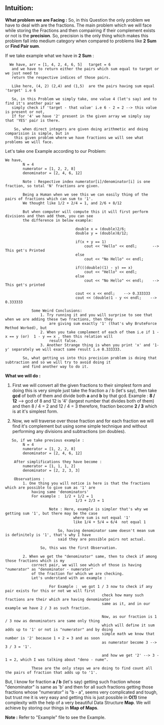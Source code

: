 ## Intuition:

**What problem we are Facing :**
So, in this Question the only problem we have to deal with are the fractions.  The main problem which we will face while
storing the Fractions and then compairing if their complement exists or not is the <b>precision</b>.
So, precision is the only thing which makes this problem fall into medium category when compared to problems like <b>2 Sum</b>
or <b>Find Pair sum</b>.

If we take example what we have in <b>2 Sum</b> :
```
  We have, arr = [1, 4, 2, 4, 6, 5]   target = 6
   and we have to return either the pairs which sum equal to target or we just need to
   return the respective indices of those pairs.

   Like here, (4, 2) (2,4) and (1,5)  are the pairs having sum equal 'target' i.e 6

   So, in this Problem we simply take, one value 4 (let's say) and to find it's another pair we 
   simply check if 'target - that value' i.e 6 - 2 = 2 --> this value is present or not,
   If for '4' we have '2' present in the given array we simply say that 'YES' pair is there.

    So, when direct integers are given doing arithmetic and doing comparision is simple, but in
    this given problem where we have fractions we will see what problems we will face.
```

Let's take one Example according to our Problem:
```
We have, 
        N = 4
        numerator = [1, 2, 2, 8]    
        denominator = [2, 4, 6, 12]

        Note : Respective index numerator[i]/denominator[i] is one fraction, so total 'N' fractions are given.

        Being a Human when we see this we can easily thing of the pairs of fractions which can sum to '1'.
        We thought like 1/2 + 2/4 = 1, and 2/6 + 8/12

        But when computer will compute this it will first perform divisions and then add them, you can see
        the difference in below example:

                                double x = (double)2/6;
                                double y = (double)8/12;
                                
                                if(x + y == 1)
                                    cout << "Hello" << endl;       --> This get's Printed
                                else 
                                    cout << "No Hello" << endl;
                                    
                                if(((double)(1) - y) == x)
                                    cout << "Hello" << endl;      
                                else 
                                    cout << "No Hello" << endl;    --> This get's printed
                                
                                cout << x << endl;    --> 0.333333
                                cout << (double)1 - y << endl;    --> 0.333333

            Some Weird Conclusions:
                1. Try running it and you will surprise to see that when we are adding these two fractions, then they
                    are giving sum exactly '1' (that's why BruteForce Method Worked), but
                2. When you take complement of each of them i.e if 1 - x == y (or)  1 - y == x , then this relation will
                    result false.
                3. Another Strange thing is when you print 'x' and '1-y' separately we will exact same result i.e 0.333333.
                   
        So, what getting us into this precision problem is doing that subtraction and so we will try to avoid doing it
        and find another way to do it.
```

**What we will do :**
1. First we will convert all the given fractions to their simplest form and doing this is very simple just take the fraction
    a / b (let's say), then take <b>gcd</b> of both of them and divide both <b>a</b> and <b>b</b> by that gcd.
    Example : **8 / 12**  --> gcd of 8 and 12 is '4' (largest number that divides both of them) and then 8 / 4 = 2 and 
    12 / 4 = 3  therefore, fraction become **2 / 3** which is at it's simplest form. 

2. Now, we will traverse over those fraction and for each fraction we will find it's complement but using some simple
    technique and without performing any divisions and subtractions (on doubles).

```
   So, if we take previous example :
        N = 4
        numerator = [1, 2, 2, 8]    
        denominator = [2, 4, 6, 12] 

    After simplifications they have become :
        numerator = [1, 1, 1, 2]    
        denominator = [2, 2, 3, 3]

    Observations :
        1. One thing you will notice is here is that the fractions which are possible to give sum as '1' are
            having same 'denominators'
            For example :  1/2 + 1/2 = 1
                                1/3 + 2/3 = 1

                    Note : Here, example is simpler that's why we getting sum '1', but there may be the case 
                               where sum is not equal '1'
                               like 1/4 + 5/4 = 6/4  not equal 1

                        So, having denominator same doesn't mean sum is definitely is '1', that's why I have 
                        said they are possible pairs not actual.

                So, this was the first Observation.

        2. When we get the "denominator" same, then to check if among those fractions which is my 
            correct pair, we will see which of those is having "numerator" as "denominator - numerator"
            of the fraction for which we are checking.
            Let's understand with an example :

                    For Example :  we got 1 / 3 now to check if any pair exists for this or not we will first
                                            check how many such fractions are their which are having denominator
                                            same as it, and in our example we have 2 / 3 as such fraction.

                                            Now, as our fraction is 1 / 3 now as denominators are same only thing
                                            which will define it sum adds up to '1' or not is "numerator" and by doing
                                            simple math we know that number is '2' because 1 + 2 = 3 and as soon 
                                            as numerator become 3 --> 3 / 3 = '1'.

                                            and how we get '2' --> 3 - 1 = 2, which I was talking about "deno - nume".

            These are the only steps we are doing to find count all the pairs of fraction that adds up to '1'.
```

But, I know for fraction **a / b** (let's say) getting such fraction whose "denominator" is same as 'b' and then for all such 
fractions getting those fractions whose "numerator" is "b - a", seems very complicated and tough, but trust me it is very
easy and getting this is just possible in **O(1)** time complexity with the help of a very beautiful Data Structure **Map**. 
We will achieve by storing our things in **Map of Maps**. 

**Note :** Refer to "Example" file to see the Example. 
